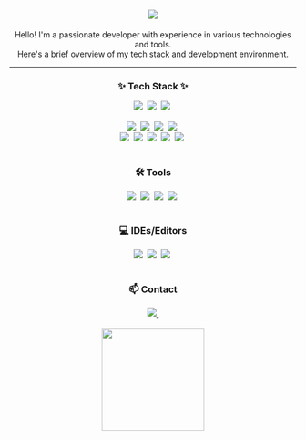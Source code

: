 
<h1 align="center">
<img src="https://capsule-render.vercel.app/api?height=100&text=JeongHyeonu%20github&fontColor=FFFFFF&type=soft" type="soft"/>
</h1>
  
<p align="center">
  Hello! I'm a passionate developer with experience in various technologies and tools.
  <br>
  Here's a brief overview of my tech stack and development environment.
</p>

<hr>

<h3 align="center">✨ Tech Stack ✨</h3>
<div align="center">
  <img src="https://img.shields.io/badge/unity-000000.svg?style=flat-square&logo=unity&logoColor=FFFFFF" />&nbsp
  <img src="https://img.shields.io/badge/C%23-%23239120.svg?style=flat-square&logo=Csharp&logoColor=white" />&nbsp
  <img src="https://img.shields.io/badge/C++-00599C.svg?style=flat-square&logo=C%2B%2B&logoColor=FFFFFF" />&nbsp
</div>

<br>

<div align="center">
  <img src="https://img.shields.io/badge/html5-E34F26.svg?style=flat-square&logo=html5&logoColor=white" />&nbsp
  <img src="https://img.shields.io/badge/css3-1572B6.svg?style=flat-square&logo=css3&logoColor=white" />&nbsp
  <img src="https://img.shields.io/badge/javascript-F7DF1E.svg?style=flat-square&logo=javascript&logoColor=20232a" />&nbsp
  <img src="https://img.shields.io/badge/typescript-007ACC.svg?style=flat-square&logo=typescript&logoColor=white" />&nbsp
</div>

<div align="center">
  <img src="https://img.shields.io/badge/react-20232a.svg?style=flat-square&logo=react&logoColor=61DAFB" />&nbsp
  <img src="https://img.shields.io/badge/next.js-20232a.svg?style=flat-square&logo=next.js&logoColor=FFFFFF" />&nbsp
  <img src="https://img.shields.io/badge/python-3670A0?style=flat-square&logo=python&logoColor=ffdd54" />&nbsp
  <img src="https://img.shields.io/badge/java-%23ED8B00.svg?style=flat-square&logo=openjdk&logoColor=white" />&nbsp
  <img src="https://img.shields.io/badge/Spring-6DB33F?style=flat-square&logo=Spring&logoColor=white" />&nbsp
</div>

<br>

<h3 align="center">🛠 Tools</h3>
<div align="center">
  <img src="https://img.shields.io/badge/git-F05033.svg?style=flat-square&logo=git&logoColor=white" />&nbsp
  <img src="https://img.shields.io/badge/github-181717.svg?style=flat-square&logo=github&logoColor=white" />&nbsp
  <img src="https://img.shields.io/badge/Notion-F3F3F3.svg?style=flat-square&logo=notion&logoColor=black" />&nbsp
  <img src="https://img.shields.io/badge/adobe%20photoshop-08253c.svg?style=flat-square&logo=adobe%20photoshop&logoColor=37abff" />&nbsp
</div>

<br>

<h3 align="center">💻 IDEs/Editors </h3>
<div align="center">
  <img src="https://img.shields.io/badge/IntelliJIDEA-000000.svg?style=flat-square&logo=intellij-idea&logoColor=white" />&nbsp
  <img src="https://img.shields.io/badge/Visual%20Studio%20Code-0078d7.svg?style=flat-square&logo=visual-studio-code&logoColor=white" />&nbsp
  <img src="https://img.shields.io/badge/Eclipse-FE7A16.svg?style=flat-square&logo=Eclipse&logoColor=white" />&nbsp
</div>

<br>

<h3 align="center">📫 Contact</h3>
<div align="center">
  <a href="mailto:hw020123@gmail.com">
    <img
      src="https://img.shields.io/badge/hw020123@gmail.com-D14836?style=flat-square&logo=gmail&logoColor=white"/>&nbsp
  </a>
</div>


<br>

<div align="center">
<img align="center" style="height:180px" src="https://github-readme-stats.vercel.app/api/top-langs/?username=jeonghyeonu&layout=compact&theme=transparent&hide_border=true" /></a> 
</div>
